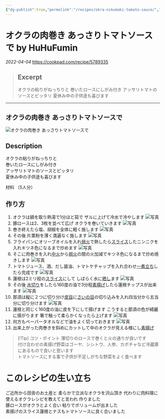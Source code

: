 ```yaml
---
{"dg-publish":true,"permalink":"/recipes/okra-nikumaki-tomato-sauce/","title":"Okra nikumaki tomato sauce","tags":["recipe","okra","pork","eggplant","lotusroot","asian","japanese","maindish"],"noteIcon":""}
---
```



# オクラの肉巻き あっさりトマトソースで by HuHuFumin
*2022-04-04*
https://cookpad.com/recipe/5789335

> ## Excerpt
> オクラの粘りがねっちりと
巻いたロースにしがみ付き
アッサリトマトのソースとピッタリ
夏休み中の子供逹も喜びます

---
## オクラの肉巻き あっさりトマトソースで

![オクラの肉巻き あっさりトマトソースで](https://img.cpcdn.com/recipes/5789335/894x1461s/09d4c8de6111985ed36b183ca84e6d66?u=15814604&p=1566190216)  

## Description

オクラの粘りがねっちりと  
巻いたロースにしがみ付き  
アッサリトマトのソースとピッタリ  
夏休み中の子供逹も喜びます

材料 （5人分）

## 作り方

1.  オクラは額を取り熱湯で1分ほど茹で ザルに上げて冷水で冷やします
    ![写真](https://img.cpcdn.com/steps/27599813/288/a2fc885ff98c39746b38c5423673b4a3?u=15814604&p=1566187238)
1.  豚ロースは2、3枚を並べて広げ オクラを巻いていきます
    ![写真](https://img.cpcdn.com/steps/27599814/288/c2812a7db7c852784868c72c1bbf6a29?u=15814604&p=1566187254)
3.  巻き終えたら塩、胡椒を全体に軽く施します
    ![写真](https://img.cpcdn.com/steps/27599815/288/e0941d899f8cbc5477230c1c4a92215e?u=15814604&p=1566187264)
4.  その後 片栗粉を薄く満遍なく施します
    ![写真](https://img.cpcdn.com/steps/27599816/288/94b21b38f365e8895b2f68a0fa51102f?u=15814604&p=1566187272)
5.  フライパンにオリーブオイルを入れ[弱火](https://cookpad.com/cooking_basics/17377)で熱したら[スライス](https://cookpad.com/cooking_basics/12924)したニンニクを入れキツネ色になるまで炒めます
    ![写真](https://img.cpcdn.com/steps/27599817/288/7fad5bd3a925f8e82829406cba2ccce7?u=15814604&p=1566187280)
6.  そこに肉巻きを入れ[中火](https://cookpad.com/cooking_basics/17378)から[弱火](https://cookpad.com/cooking_basics/17377)の間の火加減でキツネ色になるまで炒め焼きします
    ![写真](https://img.cpcdn.com/steps/27599818/288/8992a1fc122903f17a1329e14de0b94b?u=15814604&p=1566187285)
7.  トマトジュース、酒、だし醤油、トマトケチャップを入れ合わせ[一煮立ち](https://cookpad.com/cooking_basics/8020)したら完成です
    ![写真](https://img.cpcdn.com/steps/27599819/288/e57f6a421c22b9082dc15b9ece975fce?u=15814604&p=1566187289)
8.  蓮根は2ミリ程の[スライス](https://cookpad.com/cooking_basics/12924)にして しばらく水に[晒し](https://cookpad.com/cooking_basics/8130)ます
    ![写真](https://img.cpcdn.com/steps/27599820/288/fc29df11a76b06e0229d891018833840?u=15814604&p=1566187293)
9.  その後 [水切り](https://cookpad.com/cooking_basics/20465)をしたら160度の油で3分程[素揚げ](https://cookpad.com/cooking_basics/7122)したら蓮根チップスが出来ます
    ![写真](https://img.cpcdn.com/steps/27599821/288/bf3290d7fde3b7520f6e6aa344ff37e8?u=15814604&p=1566187297)
10.  那須は縦に２つに切り分け[皮目](https://cookpad.com/cooking_basics/6872)に[さいの目](https://cookpad.com/cooking_basics/6692)の切り込みを入れ四当分から五当分に切り分けます
![写真](https://img.cpcdn.com/steps/27599826/288/c1b7729e21a7f36ed5fe82278a01d91e?u=15814604&p=1566187302)
11. 蓮根と同じく160度の油に皮を下にして揚げます  こうすると那須の色が綺麗に揚がります  箸で触って柔らかくなったら上げます
    ![写真](https://img.cpcdn.com/steps/27599827/288/90344c349fd734e9e370df711499a89b?u=15814604&p=1566187306)
12. 何方もペーパータオルなどで油をよく切っておきます
    ![写真](https://img.cpcdn.com/steps/27599828/288/c29d3f66b258ffa8c29187a1cc8cb56a?u=15814604&p=1566187310)
13. 出来上がった肉巻きを斜めにカットして中のオクラが見える様にし[素揚げ](https://cookpad.com/cooking_basics/7122)

> [!Tip] コツ・ポイント
>薄切りのロースで巻くと火の通りが良いです  
>付け合わせの素揚げ野菜はゴーヤ、シシトウ、人参、カボチャなど冷蔵庫にあるもので良いと思います  
>トマトソースにする事で子供が不足しがちな野菜をよく食べます

# このレシピの生い立ち

ご近所から田舎のお土産と 柔らかで立派なオクラを沢山頂き 代わりに肉料理に使えるオクラレシピを教えてと言われ 作りました  
豚ロースがオクラとよく合い 粘りでボリュームが出ました  
素揚げのスライス蓮根とナスもトマトソースに良く合いました